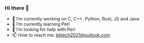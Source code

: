 ### Hi there 👋

- 🔭 I’m currently working on C, C++, Python, Rust, JS and Java
- 🌱 I’m currently learning Perl
- 🤔 I’m looking for help with Perl
- 📫 How to reach me: bktech2021@outlook.com
